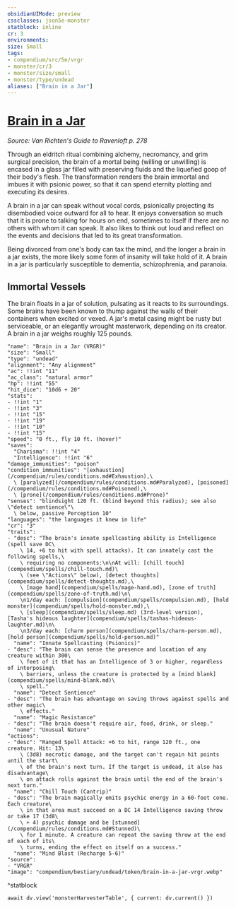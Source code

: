 ```yaml
---
obsidianUIMode: preview
cssclasses: json5e-monster
statblock: inline
cr: 3
environments: 
size: Small
tags:
- compendium/src/5e/vrgr
- monster/cr/3
- monster/size/small
- monster/type/undead
aliases: ["Brain in a Jar"]
---
```

# [Brain in a Jar](compendium\bestiary\undead/brain-in-a-jar-vrgr.md)
*Source: Van Richten's Guide to Ravenloft p. 278*

Through an eldritch ritual combining alchemy, necromancy, and grim surgical precision, the brain of a mortal being (willing or unwilling) is encased in a glass jar filled with preserving fluids and the liquefied goop of their body's flesh. The transformation renders the brain immortal and imbues it with psionic power, so that it can spend eternity plotting and executing its desires.

A brain in a jar can speak without vocal cords, psionically projecting its disembodied voice outward for all to hear. It enjoys conversation so much that it is prone to talking for hours on end, sometimes to itself if there are no others with whom it can speak. It also likes to think out loud and reflect on the events and decisions that led to its great transformation.

Being divorced from one's body can tax the mind, and the longer a brain in a jar exists, the more likely some form of insanity will take hold of it. A brain in a jar is particularly susceptible to dementia, schizophrenia, and paranoia.

## Immortal Vessels

The brain floats in a jar of solution, pulsating as it reacts to its surroundings. Some brains have been known to thump against the walls of their containers when excited or vexed. A jar's metal casing might be rusty but serviceable, or an elegantly wrought masterwork, depending on its creator. A brain in a jar weighs roughly 125 pounds.

```statblock
"name": "Brain in a Jar (VRGR)"
"size": "Small"
"type": "undead"
"alignment": "Any alignment"
"ac": !!int "11"
"ac_class": "natural armor"
"hp": !!int "55"
"hit_dice": "10d6 + 20"
"stats":
- !!int "1"
- !!int "3"
- !!int "15"
- !!int "19"
- !!int "10"
- !!int "15"
"speed": "0 ft., fly 10 ft. (hover)"
"saves":
  "Charisma": !!int "4"
  "Intelligence": !!int "6"
"damage_immunities": "poison"
"condition_immunities": "[exhaustion](/compendium/rules/conditions.md#Exhaustion),\
  \ [paralyzed](/compendium/rules/conditions.md#Paralyzed), [poisoned](/compendium/rules/conditions.md#Poisoned),\
  \ [prone](/compendium/rules/conditions.md#Prone)"
"senses": "blindsight 120 ft. (blind beyond this radius); see also \"detect sentience\"\
  \ below, passive Perception 10"
"languages": "the languages it knew in life"
"cr": "3"
"traits":
- "desc": "The brain's innate spellcasting ability is Intelligence (spell save DC\
    \ 14, +6 to hit with spell attacks). It can innately cast the following spells,\
    \ requiring no components:\n\nAt will: [chill touch](compendium/spells/chill-touch.md)\
    \ (see \"Actions\" below), [detect thoughts](compendium/spells/detect-thoughts.md),\
    \ [mage hand](compendium/spells/mage-hand.md), [zone of truth](compendium/spells/zone-of-truth.md)\n\
    \n1/day each: [compulsion](compendium/spells/compulsion.md), [hold monster](compendium/spells/hold-monster.md),\
    \ [sleep](compendium/spells/sleep.md) (3rd-level version), [Tasha's hideous laughter](compendium/spells/tashas-hideous-laughter.md)\n\
    \n3/day each: [charm person](compendium/spells/charm-person.md), [hold person](compendium/spells/hold-person.md)"
  "name": "Innate Spellcasting (Psionics)"
- "desc": "The brain can sense the presence and location of any creature within 300\
    \ feet of it that has an Intelligence of 3 or higher, regardless of interposing\
    \ barriers, unless the creature is protected by a [mind blank](compendium/spells/mind-blank.md)\
    \ spell."
  "name": "Detect Sentience"
- "desc": "The brain has advantage on saving throws against spells and other magic\
    \ effects."
  "name": "Magic Resistance"
- "desc": "The brain doesn't require air, food, drink, or sleep."
  "name": "Unusual Nature"
"actions":
- "desc": "Ranged Spell Attack: +6 to hit, range 120 ft., one creature. Hit: 13\
    \ (3d8) necrotic damage, and the target can't regain hit points until the start\
    \ of the brain's next turn. If the target is undead, it also has disadvantage\
    \ on attack rolls against the brain until the end of the brain's next turn."
  "name": "Chill Touch (Cantrip)"
- "desc": "The brain magically emits psychic energy in a 60-foot cone. Each creature\
    \ in that area must succeed on a DC 14 Intelligence saving throw or take 17 (3d8\
    \ + 4) psychic damage and be [stunned](/compendium/rules/conditions.md#Stunned)\
    \ for 1 minute. A creature can repeat the saving throw at the end of each of its\
    \ turns, ending the effect on itself on a success."
  "name": "Mind Blast (Recharge 5-6)"
"source":
- "VRGR"
"image": "compendium/bestiary/undead/token/brain-in-a-jar-vrgr.webp"
```
^statblock

```dataviewjs
await dv.view('monsterHarvesterTable', { current: dv.current() })
```